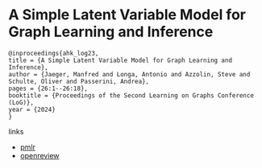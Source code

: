 # A Simple Latent Variable Model for Graph Learning and Inference

```
@inproceedings{ahk_log23,
title = {A Simple Latent Variable Model for Graph Learning and Inference},
author = {Jaeger, Manfred and Longa, Antonio and Azzolin, Steve and Schulte, Oliver and Passerini, Andrea},
pages = {26:1--26:18},
booktitle = {Proceedings of the Second Learning on Graphs Conference (LoG)},
year = {2024}
}
```

links
- [pmlr](https://proceedings.mlr.press/v231/jaeger24a.html)
- [openreview](https://openreview.net/forum?id=S9jem2KZVr)
